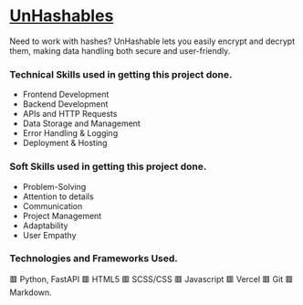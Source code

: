 # [UnHashables](https://unhashables.vercel.app/)

Need to work with hashes? UnHashable lets you easily encrypt and decrypt them, making data handling both secure and user-friendly.

### Technical Skills used in getting this project done.
+ Frontend Development
+ Backend Development
+ APIs and HTTP Requests
+ Data Storage and Management
+ Error Handling & Logging
+ Deployment & Hosting

### Soft Skills used in getting this project done.
+ Problem-Solving
+ Attention to details
+ Communication
+ Project Management
+ Adaptability
+ User Empathy

### Technologies and Frameworks Used.
🟥 Python, FastAPI
🟥 HTML5 
🟥 SCSS/CSS
🟥 Javascript 
🟥 Vercel 
🟥 Git 
🟥 Markdown.
